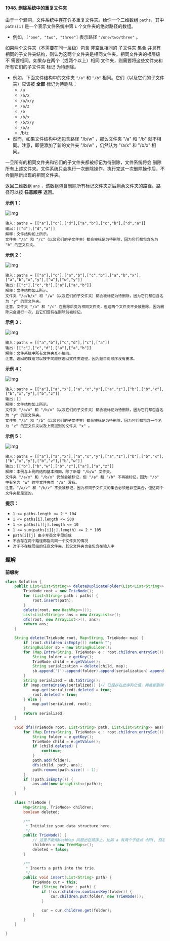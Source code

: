 #### 1948. 删除系统中的重复文件夹

由于一个漏洞，文件系统中存在许多重复文件夹。给你一个二维数组 `paths`，其中 `paths[i]` 是一个表示文件系统中第 `i` 个文件夹的绝对路径的数组。

- 例如，`["one", "two", "three"]` 表示路径 `"/one/two/three"` 。

如果两个文件夹（不需要在同一层级）包含 非空且相同的 子文件夹 集合 并具有相同的子文件夹结构，则认为这两个文件夹是相同文件夹。相同文件夹的根层级 不 需要相同。如果存在两个（或两个以上）相同 文件夹，则需要将这些文件夹和所有它们的子文件夹 标记 为待删除。

* 例如，下面文件结构中的文件夹 `"/a"` 和 `"/b"` 相同。它们（以及它们的子文件夹）应该被 **全部** 标记为待删除：
  * `/a`
  * `/a/x`
  * `/a/x/y`
  * `/a/z`
  * `/b`
  * `/b/x`
  * `/b/x/y`
  * `/b/z`
  * /b/z
* 然而，如果文件结构中还包含路径 "/b/w" ，那么文件夹 "/a" 和 "/b" 就不相同。注意，即便添加了新的文件夹 "/b/w" ，仍然认为 "/a/x" 和 "/b/x" 相同。

一旦所有的相同文件夹和它们的子文件夹都被标记为待删除，文件系统将会 删除 所有上述文件夹。文件系统只会执行一次删除操作。执行完这一次删除操作后，不会删除新出现的相同文件夹。

返回二维数组 `ans` ，该数组包含删除所有标记文件夹之后剩余文件夹的路径。路径可以按 **任意顺序** 返回。

**示例 1：**

![img](http://gitlab.wsh-study.com/xp-study/LeeteCode/blob/master/数据结构/高级数据结构/前缀树/images/删除系统中的重复文件夹/1.jpg)

```shell
输入：paths = [["a"],["c"],["d"],["a","b"],["c","b"],["d","a"]]
输出：[["d"],["d","a"]]
解释：文件结构如上所示。
文件夹 "/a" 和 "/c"（以及它们的子文件夹）都会被标记为待删除，因为它们都包含名为 "b" 的空文件夹。
```

**示例 2：**

![img](http://gitlab.wsh-study.com/xp-study/LeeteCode/blob/master/数据结构/高级数据结构/前缀树/images/删除系统中的重复文件夹/2.jpg)

```shell
输入：paths = [["a"],["c"],["a","b"],["c","b"],["a","b","x"],["a","b","x","y"],["w"],["w","y"]]
输出：[["c"],["c","b"],["a"],["a","b"]]
解释：文件结构如上所示。
文件夹 "/a/b/x" 和 "/w"（以及它们的子文件夹）都会被标记为待删除，因为它们都包含名为 "y" 的空文件夹。
注意，文件夹 "/a" 和 "/c" 在删除后变为相同文件夹，但这两个文件夹不会被删除，因为删除只会进行一次，且它们没有在删除前被标记。
```

**示例 3：**

![img](http://gitlab.wsh-study.com/xp-study/LeeteCode/blob/master/数据结构/高级数据结构/前缀树/images/删除系统中的重复文件夹/3.jpg)

```shell
输入：paths = [["a","b"],["c","d"],["c"],["a"]]
输出：[["c"],["c","d"],["a"],["a","b"]]
解释：文件系统中所有文件夹互不相同。
注意，返回的数组可以按不同顺序返回文件夹路径，因为题目对顺序没有要求。
```

**示例 4：**

![img](http://gitlab.wsh-study.com/xp-study/LeeteCode/blob/master/数据结构/高级数据结构/前缀树/images/删除系统中的重复文件夹/4.jpg)

```shell
输入：paths = [["a"],["a","x"],["a","x","y"],["a","z"],["b"],["b","x"],["b","x","y"],["b","z"]]
输出：[]
解释：文件结构如上所示。
文件夹 "/a/x" 和 "/b/x"（以及它们的子文件夹）都会被标记为待删除，因为它们都包含名为 "y" 的空文件夹。
文件夹 "/a" 和 "/b"（以及它们的子文件夹）都会被标记为待删除，因为它们都包含一个名为 "z" 的空文件夹以及上面提到的文件夹 "x" 。
```

**示例 5：**

![img](http://gitlab.wsh-study.com/xp-study/LeeteCode/blob/master/数据结构/高级数据结构/前缀树/images/删除系统中的重复文件夹/5.jpg)

```shell
输入：paths = [["a"],["a","x"],["a","x","y"],["a","z"],["b"],["b","x"],["b","x","y"],["b","z"],["b","w"]]
输出：[["b"],["b","w"],["b","z"],["a"],["a","z"]]
解释：本例与上例的结构基本相同，除了新增 "/b/w" 文件夹。
文件夹 "/a/x" 和 "/b/x" 仍然会被标记，但 "/a" 和 "/b" 不再被标记，因为 "/b" 中有名为 "w" 的空文件夹而 "/a" 没有。
注意，"/a/z" 和 "/b/z" 不会被标记，因为相同子文件夹的集合必须是非空集合，但这两个文件夹都是空的。
```

**提示：**

* `1 <= paths.length <= 2 * 104`
* `1 <= paths[i].length <= 500`
* `1 <= paths[i][j].length <= 10`
* `1 <= sum(paths[i][j].length) <= 2 * 105`
* `path[i][j] 由小写英文字母组成`
* `不会存在两个路径都指向同一个文件夹的情况`
* `对于不在根层级的任意文件夹，其父文件夹也会包含在输入中`

### 题解

**前缀树**

```java
class Solution {
    public List<List<String>> deleteDuplicateFolder(List<List<String>> paths) {
        TrieNode root = new TrieNode();
        for (List<String> path : paths) {
            root.insert(path);
        }
        delete(root, new HashMap<>());
        List<List<String>> ans = new ArrayList<>();
        dfs(root, new ArrayList<>(), ans);
        return ans;
    }

    String delete(TrieNode root, Map<String, TrieNode> map) {
        if (root.children.isEmpty()) return "";
        StringBuilder sb = new StringBuilder();
        for (Map.Entry<String, TrieNode> e : root.children.entrySet()) {
            String folder = e.getKey();
            TrieNode child = e.getValue();
            String serialization = delete(child, map);
            sb.append('(').append(folder).append(serialization).append(')');
        }
        String serialized = sb.toString();
        if (map.containsKey(serialized)) {// 已经存在此序列化值，两者都删除
            map.get(serialized).deleted = true;
            root.deleted = true;
        } else {
            map.put(serialized, root);
        }
        return serialized;
    }

    void dfs(TrieNode root, List<String> path, List<List<String>> ans) {
        for (Map.Entry<String, TrieNode> e : root.children.entrySet()) {
            String folder = e.getKey();
            TrieNode child = e.getValue();
            if (child.deleted) {
                continue;
            }
            path.add(folder);
            dfs(child, path, ans);
            path.remove(path.size() - 1);
        }
        if (!path.isEmpty()) {
            ans.add(new ArrayList<>(path));
        }
    }

    class TrieNode {
        Map<String, TrieNode> children;
        boolean deleted;

        /**
         * Initialize your data structure here.
         */
        public TrieNode() {
            // 这里不能用HashMap 问题出在顺序上，比如 a 有两个子结点 d和t, 然后b有两个子结点 t 和 d. 按道理a和b都应该被删除，但是我输出时发现一个是(d)(t), 一个是(t)(d), 导致无法匹配没有标记删除。
            children = new TreeMap<>();
            deleted = false;
        }

        /**
         * Inserts a path into the trie.
         */
        public void insert(List<String> path) {
            TrieNode cur = this;
            for (String folder : path) {
                if (!cur.children.containsKey(folder)) {
                    cur.children.put(folder, new TrieNode());
                }

                cur = cur.children.get(folder);
            }
        }
    }

}
```

